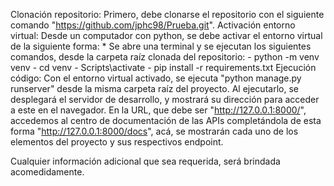 Clonación repositorio:
  Primero, debe clonarse el repositorio con el siguiente comando "https://github.com/jphc98/Prueba.git".
Activación entorno virtual:
  Desde un computador con python, se debe activar el entorno virtual de la siguiente forma:
    * Se abre una terminal y se ejecutan los siguientes comandos, desde la carpeta raíz clonada del repositorio:
      - python -m venv venv
      - cd venv
      - Scripts\activate
      - pip install -r requirements.txt
Ejecución código:
  Con el entorno virtual activado, se ejecuta "python manage.py runserver" desde la misma carpeta raíz del proyecto. Al ejecutarlo, se desplegará el servidor de desarrollo, y mostrará su dirección para acceder a este en el navegador.
  En la URL, que debe ser "http://127.0.0.1:8000/", accedemos al centro de documentación de las APIs completándola de esta forma "http://127.0.0.1:8000/docs", acá, se mostrarán cada uno de los elementos del proyecto y sus respectivos endpoint.

Cualquier información adicional que sea requerida, será brindada acomedidamente.  
